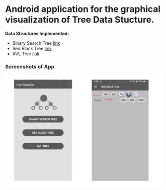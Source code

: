 # Android application for the graphical visualization of Tree Data Stucture.

**Data Structures Implemented:**

- Binary Search Tree [link](https://www.geeksforgeeks.org/binary-search-tree-data-structure/)
- Red Black Tree [link](https://www.geeksforgeeks.org/red-black-tree-set-1-introduction-2//)
- AVL Tree [link](https://www.geeksforgeeks.org/avl-tree-set-1-insertion/#:~:text=AVL%20tree%20is%20a%20self,than%20or%20equal%20to%201)

### Screenshots of App

![App UI](/1.png)
